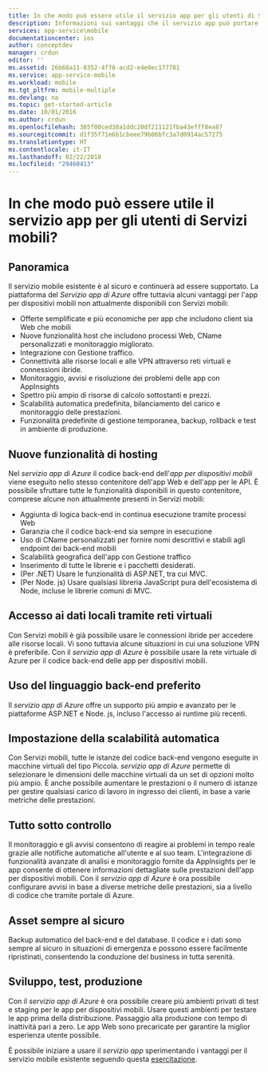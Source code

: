 ```yaml
---
title: In che modo può essere utile il servizio app per gli utenti di Servizi mobili?
description: Informazioni sui vantaggi che il servizio app può portare ai progetti di Servizi mobili esistenti.
services: app-service\mobile
documentationcenter: ios
author: conceptdev
manager: crdun
editor: ''
ms.assetid: 26b68a11-8352-4f78-acd2-e4e0ec177781
ms.service: app-service-mobile
ms.workload: mobile
ms.tgt_pltfrm: mobile-multiple
ms.devlang: na
ms.topic: get-started-article
ms.date: 10/01/2016
ms.author: crdun
ms.openlocfilehash: 365f00ced38a1ddc20df211121fba43efff8ea87
ms.sourcegitcommit: d1f35f71e6b1cbeee79b06bfc3a7d0914ac57275
ms.translationtype: HT
ms.contentlocale: it-IT
ms.lasthandoff: 02/22/2018
ms.locfileid: "29460413"
---
```

# <a name="getting-started"> </a>In che modo può essere utile il servizio app per gli utenti di Servizi mobili?
## <a name="overview"></a>Panoramica
Il servizio mobile esistente è al sicuro e continuerà ad essere supportato. La piattaforma del *Servizio app di Azure* offre tuttavia alcuni vantaggi per l'app per dispositivi mobili non attualmente disponibili con Servizi mobili:

* Offerte semplificate e più economiche per app che includono client sia Web che mobili
* Nuove funzionalità host che includono processi Web, CName personalizzati e monitoraggio migliorato.
* Integrazione con Gestione traffico.
* Connettività alle risorse locali e alle VPN attraverso reti virtuali e connessioni ibride.
* Monitoraggio, avvisi e risoluzione dei problemi delle app con AppInsights
* Spettro più ampio di risorse di calcolo sottostanti e prezzi.
* Scalabilità automatica predefinita, bilanciamento del carico e monitoraggio delle prestazioni.
* Funzionalità predefinite di gestione temporanea, backup, rollback e test in ambiente di produzione.

## <a name="new-hosting-features"></a>Nuove funzionalità di hosting
Nel *servizio app di Azure* il codice back-end dell'*app per dispositivi mobili* viene eseguito nello stesso contenitore dell'app Web e dell'app per le API. È possibile sfruttare tutte le funzionalità disponibili in questo contenitore, comprese alcune non attualmente presenti in Servizi mobili:

* Aggiunta di logica back-end in continua esecuzione tramite processi Web
* Garanzia che il codice back-end sia sempre in esecuzione
* Uso di CName personalizzati per fornire nomi descrittivi e stabili agli endpoint dei back-end mobili
* Scalabilità geografica dell'app con Gestione traffico
* Inserimento di tutte le librerie e i pacchetti desiderati.
* (Per .NET) Usare le funzionalità di ASP.NET, tra cui MVC.
* (Per Node. js) Usare qualsiasi libreria JavaScript pura dell'ecosistema di Node, incluse le librerie comuni di MVC.

## <a name="access-on-premises-data-using-vnet"></a>Accesso ai dati locali tramite reti virtuali
Con Servizi mobili è già possibile usare le connessioni ibride per accedere alle risorse locali. Vi sono tuttavia alcune situazioni in cui una soluzione VPN è preferibile. Con il *servizio app di Azure* è possibile usare la rete virtuale di Azure per il codice back-end delle app per dispositivi mobili.

## <a name="use-your-favorite-backend-language"></a>Uso del linguaggio back-end preferito
Il *servizio app di Azure* offre un supporto più ampio e avanzato per le piattaforme ASP.NET e Node. js, incluso l'accesso ai runtime più recenti.

## <a name="set-up-automatic-scale"></a>Impostazione della scalabilità automatica
Con Servizi mobili, tutte le istanze del codice back-end vengono eseguite in macchine virtuali del tipo Piccola. *servizio app di Azure* permette di selezionare le dimensioni delle macchine virtuali da un set di opzioni molto più ampio. È anche possibile aumentare le prestazioni o il numero di istanze per gestire qualsiasi carico di lavoro in ingresso dei clienti, in base a varie metriche delle prestazioni.

## <a name="be-in-the-know"></a>Tutto sotto controllo
Il monitoraggio e gli avvisi consentono di reagire ai problemi in tempo reale grazie alle notifiche automatiche all'utente e al suo team. L'integrazione di funzionalità avanzate di analisi e monitoraggio fornite da AppInsights per le app consente di ottenere informazioni dettagliate sulle prestazioni dell'app per dispositivi mobili. Con il *servizio app di Azure* è ora possibile configurare avvisi in base a diverse metriche delle prestazioni, sia a livello di codice che tramite portale di Azure.

## <a name="keep-your-assets-safe"></a>Asset sempre al sicuro
Backup automatico del back-end e del database. Il codice e i dati sono sempre al sicuro in situazioni di emergenza e possono essere facilmente ripristinati, consentendo la conduzione del business in tutta serenità.

## <a name="ready-stage-go"></a>Sviluppo, test, produzione
Con il *servizio app di Azure* è ora possibile creare più ambienti privati di test e staging per le app per dispositivi mobili. Usare questi ambienti per testare le app prima della distribuzione. Passaggio alla produzione con tempo di inattività pari a zero. Le app Web sono precaricate per garantire la miglior esperienza utente possibile.

È possibile iniziare a usare il *servizio app* sperimentando i vantaggi per il servizio mobile esistente seguendo questa [esercitazione](app-service-mobile-migrating-from-mobile-services.md).
